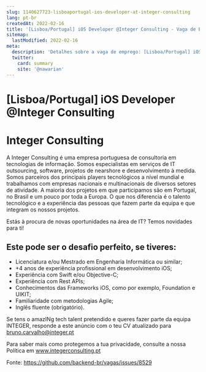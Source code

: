 ```yaml
---
slug: 1140627723-lisboaportugal-ios-developer-at-integer-consulting
lang: pt-br
createdAt: 2022-02-16
title: '[Lisboa/Portugal] iOS Developer @Integer Consulting - Vaga de Emprego'
sitemap:
  lastModified: 2022-02-16
meta:
  description: 'Detalhes sobre a vaga de emprego: [Lisboa/Portugal] iOS Developer @Integer Consulting'
  twitter:
    card: summary
    site: '@nawarian'
---
```


# [Lisboa/Portugal] iOS Developer @Integer Consulting

# Integer Consulting
A Integer Consulting é uma empresa portuguesa de consultoria em tecnologias de informação. Somos especialistas em serviços de IT outsourcing, software, projetos de nearshore e desenvolvimento à medida. Somos parceiros dos principais players tecnológicos a nível mundial e trabalhamos com empresas nacionais e multinacionais de diversos setores de atividade. A maioria dos projetos em que participamos são em Portugal, no Brasil e um pouco por toda a Europa. O que nos diferencia é o talento tecnológico e a experiência das pessoas que fazem parte da equipa e que integram os nossos projetos.

Estás à procura de novas oportunidades na área de IT? Temos novidades para ti!

## Este pode ser o desafio perfeito, se tiveres:

- Licenciatura e/ou Mestrado em Engenharia Informática ou similar;
- +4 anos de experiência profissional em desenvolvimento iOS;
- Experiência com Swift e/ou Objective-C;
- Experiência com Rest APIs;
- Conhecimentos das Frameworks iOS, como por exemplo, Foundation e UIKIT;
- Familiaridade com metodologias Agile;
- Inglês fluente (obrigatório).

Se tens o amazINg tech talent pretendido e queres fazer parte da equipa INTEGER, responde a este anúncio com o teu CV atualizado para bruno.carvalho@integer.pt

Para saber mais como protegemos a tua privacidade, consulte a nossa Política em www.integerconsulting.pt

 

Fonte: https://github.com/backend-br/vagas/issues/8529